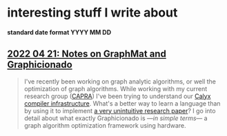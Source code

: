 # interesting stuff I write about
#### standard date format YYYY MM DD

## [2022 04 21: Notes on GraphMat and Graphicionado](http://blog.jpramos.me/2022.04.21)
> I've recently been working on graph analytic algorithms, or well the optimization of graph algorithms. While working with my current research group ([CAPRA](https://capra.cs.cornell.edu)) I've been trying to understand our [Calyx compiler infrastructure](calyxir.org). What's a better way to learn a language than by using it to implement [a very unintuitive research paper](https://mrmgroup.cs.princeton.edu/papers/taejun_micro16.pdf)? I go into detail about what exactly Graphicionado is —*in simple terms*—  a graph algorithm optimization framework using hardware.
